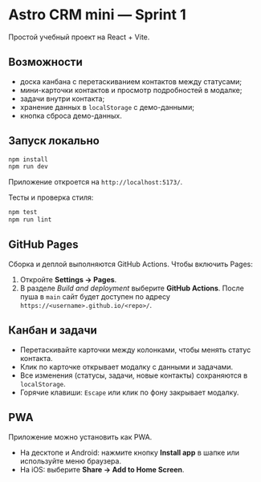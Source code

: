 # Astro CRM mini — Sprint 1

Простой учебный проект на React + Vite.

## Возможности
- доска канбана с перетаскиванием контактов между статусами;
- мини-карточки контактов и просмотр подробностей в модалке;
- задачи внутри контакта;
- хранение данных в `localStorage` с демо-данными;
- кнопка сброса демо-данных.

## Запуск локально
```bash
npm install
npm run dev
```
Приложение откроется на `http://localhost:5173/`.

Тесты и проверка стиля:
```bash
npm test
npm run lint
```

## GitHub Pages
Сборка и деплой выполняются GitHub Actions.
Чтобы включить Pages:
1. Откройте **Settings → Pages**.
2. В разделе *Build and deployment* выберите **GitHub Actions**.
После пуша в `main` сайт будет доступен по адресу
`https://<username>.github.io/<repo>/`.

## Канбан и задачи
- Перетаскивайте карточки между колонками, чтобы менять статус контакта.
- Клик по карточке открывает модалку с данными и задачами.
- Все изменения (статусы, задачи, новые контакты) сохраняются в `localStorage`.
- Горячие клавиши: `Escape` или клик по фону закрывает модалку.

## PWA
Приложение можно установить как PWA.

- На десктопе и Android: нажмите кнопку **Install app** в шапке или используйте меню браузера.
- На iOS: выберите **Share → Add to Home Screen**.
